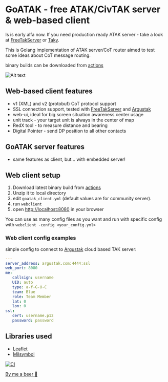 # GoATAK - free ATAK/CivTAK server & web-based client

Is is early alfa now. If you need production ready ATAK server - take a look
at [FreeTakServer](https://github.com/FreeTAKTeam/FreeTakServer) or [Taky](https://github.com/tkuester/taky).

This is Golang implementation of ATAK server/CoT router aimed to test some ideas about CoT message routing.

binary builds can be downloaded
from [actions](https://github.com/kdudkov/goatak/actions?query=is%3Acompleted+workflow%3ACI)

![Alt text](client.png?raw=true "Title")

## Web-based client features

* v1 (XML) and v2 (protobuf) CoT protocol support
* SSL connection support, tested with [FreeTakServer](https://github.com/FreeTAKTeam/FreeTakServer)
  and [Argustak](https://argustak.com/)
* web-ui, ideal for big screen situation awareness center usage
* unit track - your target unit is always in the center of map
* RedX tool - to measure distance and bearing
* Digital Pointer - send DP position to all other contacts

## GoATAK server features

* same features as client, but... with embedded server!

## Web client setup

1. Download latest binary build
   from [actions](https://github.com/kdudkov/goatak/actions?query=is%3Acompleted+workflow%3ACI)
1. Unzip it to local directory
1. edit `goatak_client.yml` (default values are for community server).
1. run `webclient`
1. open [http://localhost:8080](http://localhost:8080) in your browser

You can use as many config files as you want and run with specific config with `webclient -config <your_config.yml>`

### Web client config examples

simple config to connect to [Argustak](https://argustak.com/) cloud based TAK server:

```yaml
---
server_address: argustak.com:4444:ssl
web_port: 8080
me:
   callsign: username
   UID: auto
   type: a-f-G-U-C
   team: Blue
   role: Team Member
   lat: 0
   lon: 0
ssl:
   cert: username.p12
   password: password
```

## Libraries used

* [Leaflet](https://leafletjs.com/)
* [Milsymbol](https://github.com/spatialillusions/milsymbol)

[![CI](https://github.com/kdudkov/goatak/actions/workflows/main.yml/badge.svg?branch=master)](https://github.com/kdudkov/goatak/actions/workflows/main.yml)

[By me a beer 🍺](https://buymeacoffee.com/kdudkov)
